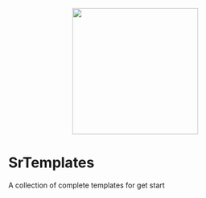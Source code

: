 <p align="center">
  <img width="250px" src="https://github.com/SrTemplates/.github/assets/56278796/92ea762c-734c-4a2f-989a-ecdaf4cf6192"/>
</p>

# SrTemplates
A collection of complete templates for get start
